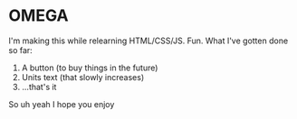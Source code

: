 # OMEGA
I'm making this while relearning HTML/CSS/JS. Fun.
What I've gotten done so far:
  1. A button (to buy things in the future)
  2. Units text (that slowly increases)
  3. ...that's it

So uh yeah I hope you enjoy
